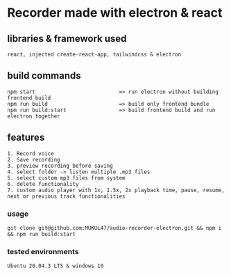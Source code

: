 # Recorder made with electron & react

## libraries & framework used

```
react, injected create-react-app, tailwindcss & electron
```

## build commands

```
npm start                           => run electron without building frontend build
npm run build                       => build only frontend bundle
npm run build:start                 => build frontend build and run electron together
```

## features

```
1. Record voice
2. Save recording
3. preview recording before saving
4. select folder -> listen multiple .mp3 files
5. select custom mp3 files from system
6. delete functionality
7. custom audio player with 1x, 1.5x, 2x playback time, pause, resume, next or previous track functionalities
```

### usage

```
git clone git@github.com:MUKUL47/audio-recorder-electron.git && npm i && npm run build:start
```

### tested environments

```
Ubuntu 20.04.3 LTS & windows 10
```
